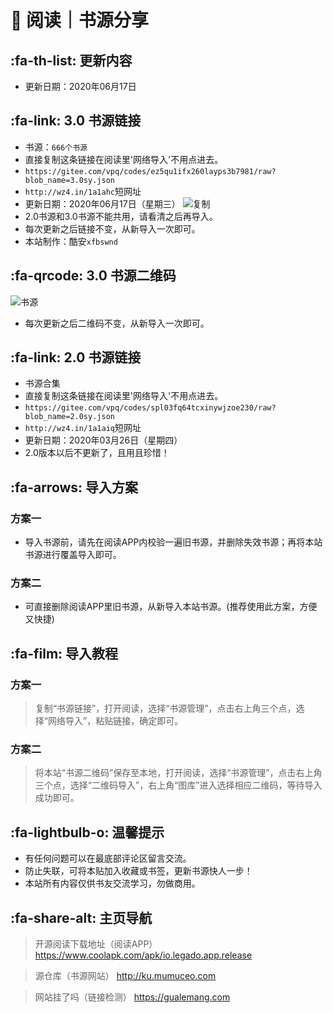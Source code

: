 # 📖 阅读｜书源分享

##  :fa-th-list: 更新内容

- 更新日期：2020年06月17日

##  :fa-link: 3.0 书源链接

- 书源：`666个书源`
- 直接复制这条链接在阅读里'网络导入'不用点进去。
- `https://gitee.com/vpq/codes/ez5qu1ifx260layps3b7981/raw?blob_name=3.0sy.json`
- `http://wz4.in/1a1ahc`短网址
- 更新日期：2020年06月17日（星期三）
![复制](https://images.gitee.com/uploads/images/2020/0328/212958_7fd65271_5572791.png "复制.png")
- 2.0书源和3.0书源不能共用，请看清之后再导入。
- 每次更新之后链接不变，从新导入一次即可。
- 本站制作：酷安`xfbswnd`

##  :fa-qrcode: 3.0 书源二维码

![书源](https://images.gitee.com/uploads/images/2020/0314/020221_e8648efa_5572791.png "101499098.png")
- 每次更新之后二维码不变，从新导入一次即可。

##  :fa-link: 2.0 书源链接

- 书源合集
- 直接复制这条链接在阅读里'网络导入'不用点进去。
- `https://gitee.com/vpq/codes/spl03fq64tcxinywjzoe230/raw?blob_name=2.0sy.json`
- `http://wz4.in/1a1aiq`短网址
- 更新日期：2020年03月26日（星期四）
- 2.0版本以后不更新了，且用且珍惜！

##  :fa-arrows: 导入方案

### 方案一
- 导入书源前，请先在阅读APP内校验一遍旧书源，并删除失效书源；再将本站书源进行覆盖导入即可。

### 方案二
- 可直接删除阅读APP里旧书源，从新导入本站书源。(推荐使用此方案，方便又快捷)


##  :fa-film: 导入教程

### 方案一
> 复制“书源链接”，打开阅读，选择“书源管理”，点击右上角三个点，选择“网络导入”，粘贴链接，确定即可。

### 方案二
> 将本站“书源二维码”保存至本地，打开阅读，选择“书源管理”，点击右上角三个点，选择“二维码导入”，右上角“图库”进入选择相应二维码，等待导入成功即可。

##  :fa-lightbulb-o: 温馨提示

- 有任何问题可以在最底部评论区留言交流。
- 防止失联，可将本贴加入收藏或书签，更新书源快人一步！
- 本站所有内容仅供书友交流学习，勿做商用。

##   :fa-share-alt: 主页导航

> 开源阅读下载地址（阅读APP）
https://www.coolapk.com/apk/io.legado.app.release

> 源仓库（书源网站）
http://ku.mumuceo.com

> 网站挂了吗（链接检测）
https://gualemang.com
